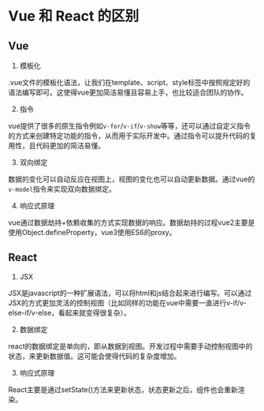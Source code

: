 # Vue 和 React 的区别


## Vue

1. 模板化

.vue文件的模板化语法，让我们在template、script、style标签中按照规定好的语法编写即可。这使得vue更加简洁易懂且容易上手，也比较适合团队的协作。

2. 指令

vue提供了很多的原生指令例如`v-for`/`v-if`/`v-show`等等，还可以通过自定义指令的方式来创建特定功能的指令，从而用于实际开发中。通过指令可以提升代码的复用性，且代码更加的简洁易懂。

3. 双向绑定

数据的变化可以自动反应在视图上，视图的变化也可以自动更新数据。通过vue的`v-model`指令来实现双向数据绑定。


4. 响应式原理

vue通过数据劫持+依赖收集的方式实现数据的响应。数据劫持的过程vue2主要是使用Object.defineProperty，vue3使用ES6的proxy。

## React

1. JSX

JSX是javascript的一种扩展语法，可以将html和js结合起来进行编写。可以通过JSX的方式更加灵活的控制视图（比如同样的功能在vue中需要一直进行v-if/v-else-if/v-else，看起来就变得很复杂）。

2. 数据绑定

react的数据绑定是单向的，即从数据到视图。开发过程中需要手动控制视图中的状态，来更新数据值。这可能会使得代码的复杂度增加。


3. 响应式原理

React主要是通过setState()方法来更新状态，状态更新之后，组件也会重新渲染。